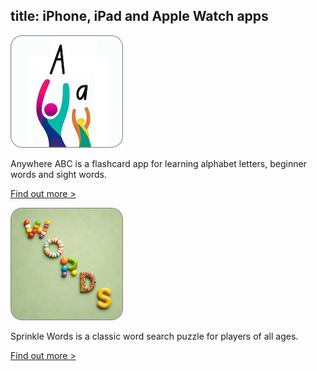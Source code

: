
title: iPhone, iPad and Apple Watch apps
---

![Anywhere ABC app icon](/assets/Anywhere-ABC-app-icon.png)

Anywhere ABC is a flashcard app for learning alphabet letters, beginner words and sight words.

[Find out more >](/anywhere-abc.md)

![Sprinkle Words app icon](/assets/Sprinkle-Words-app-icon.png)

Sprinkle Words is a classic word search puzzle for players of all ages.

[Find out more >](/sprinkle-words.md)
